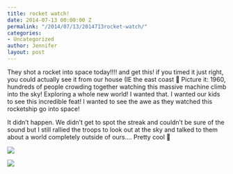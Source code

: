 ```yaml
---
title: rocket watch!
date: 2014-07-13 00:00:00 Z
permalink: "/2014/07/13/2014713rocket-watch/"
categories:
- Uncategorized
author: Jennifer
layout: post
---
```


They shot a rocket into space today!!!! and get this! if you timed it just right, you could actually see it from our house (IE the east coast 🙂 Picture it: 1960, hundreds of people crowding together watching this massive machine climb into the sky! Exploring a whole new world! I wanted that. I wanted our kids to see this incredible feat! I wanted to see the awe as they watched this rocketship go into space!

It didn&#8217;t happen. We didn&#8217;t get to spot the streak and couldn&#8217;t be sure of the sound but I still rallied the troops to look out at the sky and talked to them about a world completely outside of ours&#8230;. Pretty cool 🙂&nbsp;

<div class="image-gallery-wrapper">
  <p>
    <img src="/teamelam/assets/images/rocket-watch/2014-07-13+13.02.22.jpg" />
  </p>

  <p>
    <img src="/teamelam/assets/images/rocket-watch/2014-07-13+13.02.34.jpg" />
  </p>
</div>
